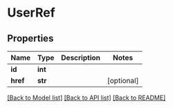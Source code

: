 # UserRef

## Properties
Name | Type | Description | Notes
------------ | ------------- | ------------- | -------------
**id** | **int** |  | 
**href** | **str** |  | [optional] 

[[Back to Model list]](../README.md#documentation-for-models) [[Back to API list]](../README.md#documentation-for-api-endpoints) [[Back to README]](../README.md)

